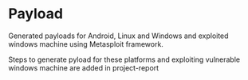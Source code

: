 # Payload
Generated payloads for Android, Linux and Windows and exploited windows machine using Metasploit framework.

Steps to generate pyload for these platforms and exploiting vulnerable windows machine are added in project-report
